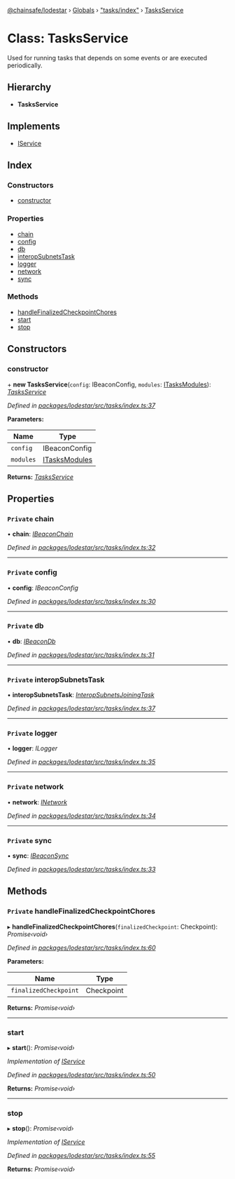 [@chainsafe/lodestar](../README.md) › [Globals](../globals.md) › ["tasks/index"](../modules/_tasks_index_.md) › [TasksService](_tasks_index_.tasksservice.md)

# Class: TasksService

Used for running tasks that depends on some events or are executed
periodically.

## Hierarchy

* **TasksService**

## Implements

* [IService](../interfaces/_node_nodejs_.iservice.md)

## Index

### Constructors

* [constructor](_tasks_index_.tasksservice.md#constructor)

### Properties

* [chain](_tasks_index_.tasksservice.md#private-chain)
* [config](_tasks_index_.tasksservice.md#private-config)
* [db](_tasks_index_.tasksservice.md#private-db)
* [interopSubnetsTask](_tasks_index_.tasksservice.md#private-interopsubnetstask)
* [logger](_tasks_index_.tasksservice.md#private-logger)
* [network](_tasks_index_.tasksservice.md#private-network)
* [sync](_tasks_index_.tasksservice.md#private-sync)

### Methods

* [handleFinalizedCheckpointChores](_tasks_index_.tasksservice.md#private-handlefinalizedcheckpointchores)
* [start](_tasks_index_.tasksservice.md#start)
* [stop](_tasks_index_.tasksservice.md#stop)

## Constructors

###  constructor

\+ **new TasksService**(`config`: IBeaconConfig, `modules`: [ITasksModules](../interfaces/_tasks_index_.itasksmodules.md)): *[TasksService](_tasks_index_.tasksservice.md)*

*Defined in [packages/lodestar/src/tasks/index.ts:37](https://github.com/ChainSafe/lodestar/blob/176e51ae9/packages/lodestar/src/tasks/index.ts#L37)*

**Parameters:**

Name | Type |
------ | ------ |
`config` | IBeaconConfig |
`modules` | [ITasksModules](../interfaces/_tasks_index_.itasksmodules.md) |

**Returns:** *[TasksService](_tasks_index_.tasksservice.md)*

## Properties

### `Private` chain

• **chain**: *[IBeaconChain](../interfaces/_chain_interface_.ibeaconchain.md)*

*Defined in [packages/lodestar/src/tasks/index.ts:32](https://github.com/ChainSafe/lodestar/blob/176e51ae9/packages/lodestar/src/tasks/index.ts#L32)*

___

### `Private` config

• **config**: *IBeaconConfig*

*Defined in [packages/lodestar/src/tasks/index.ts:30](https://github.com/ChainSafe/lodestar/blob/176e51ae9/packages/lodestar/src/tasks/index.ts#L30)*

___

### `Private` db

• **db**: *[IBeaconDb](../interfaces/_db_api_beacon_interface_.ibeacondb.md)*

*Defined in [packages/lodestar/src/tasks/index.ts:31](https://github.com/ChainSafe/lodestar/blob/176e51ae9/packages/lodestar/src/tasks/index.ts#L31)*

___

### `Private` interopSubnetsTask

• **interopSubnetsTask**: *[InteropSubnetsJoiningTask](_tasks_tasks_interopsubnetsjoiningtask_.interopsubnetsjoiningtask.md)*

*Defined in [packages/lodestar/src/tasks/index.ts:37](https://github.com/ChainSafe/lodestar/blob/176e51ae9/packages/lodestar/src/tasks/index.ts#L37)*

___

### `Private` logger

• **logger**: *ILogger*

*Defined in [packages/lodestar/src/tasks/index.ts:35](https://github.com/ChainSafe/lodestar/blob/176e51ae9/packages/lodestar/src/tasks/index.ts#L35)*

___

### `Private` network

• **network**: *[INetwork](../interfaces/_network_interface_.inetwork.md)*

*Defined in [packages/lodestar/src/tasks/index.ts:34](https://github.com/ChainSafe/lodestar/blob/176e51ae9/packages/lodestar/src/tasks/index.ts#L34)*

___

### `Private` sync

• **sync**: *[IBeaconSync](../interfaces/_sync_interface_.ibeaconsync.md)*

*Defined in [packages/lodestar/src/tasks/index.ts:33](https://github.com/ChainSafe/lodestar/blob/176e51ae9/packages/lodestar/src/tasks/index.ts#L33)*

## Methods

### `Private` handleFinalizedCheckpointChores

▸ **handleFinalizedCheckpointChores**(`finalizedCheckpoint`: Checkpoint): *Promise‹void›*

*Defined in [packages/lodestar/src/tasks/index.ts:60](https://github.com/ChainSafe/lodestar/blob/176e51ae9/packages/lodestar/src/tasks/index.ts#L60)*

**Parameters:**

Name | Type |
------ | ------ |
`finalizedCheckpoint` | Checkpoint |

**Returns:** *Promise‹void›*

___

###  start

▸ **start**(): *Promise‹void›*

*Implementation of [IService](../interfaces/_node_nodejs_.iservice.md)*

*Defined in [packages/lodestar/src/tasks/index.ts:50](https://github.com/ChainSafe/lodestar/blob/176e51ae9/packages/lodestar/src/tasks/index.ts#L50)*

**Returns:** *Promise‹void›*

___

###  stop

▸ **stop**(): *Promise‹void›*

*Implementation of [IService](../interfaces/_node_nodejs_.iservice.md)*

*Defined in [packages/lodestar/src/tasks/index.ts:55](https://github.com/ChainSafe/lodestar/blob/176e51ae9/packages/lodestar/src/tasks/index.ts#L55)*

**Returns:** *Promise‹void›*
